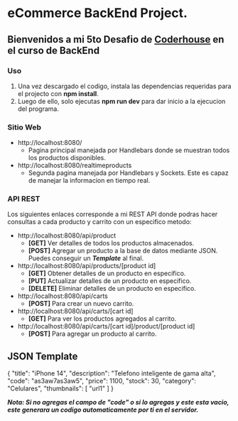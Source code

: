 # eCommerce BackEnd Project.

## Bienvenidos a mi 5to Desafio de [Coderhouse](http://www.coderhouse.com) en el curso de BackEnd

### Uso

1. Una vez descargado el codigo, instala las dependencias requeridas para el projecto con **npm install**.
2. Luego de ello, solo ejecutas **npm run dev** para dar inicio a la ejecucion del programa.

### Sitio Web

- http://localhost:8080/
  - Pagina principal manejada por Handlebars donde se muestran todos los productos disponibles.
- http://localhost:8080/realtimeproducts
  - Segunda pagina manejada por Handlebars y Sockets. Este es capaz de manejar la informacion en tiempo real.

### API REST

Los siguientes enlaces corresponde a mi REST API donde podras hacer consultas a cada producto y carrito con un especifico metodo:

- http://localhost:8080/api/product
  - **[GET]** Ver detalles de todos los productos almacenados.
  - **[POST]** Agregar un producto a la base de datos mediante JSON. Puedes conseguir un **_Template_** al final.
- http://localhost:8080/api/products/[product id]
  - **[GET]** Obtener detalles de un producto en especifico.
  - **[PUT]** Actualizar detalles de un producto en especifico.
  - **[DELETE]** Eliminar detalles de un producto en especifico.
- http://localhost:8080/api/carts
  - **[POST]** Para crear un nuevo carrito.
- http://localhost:8080/api/carts/[cart id]
  - **[GET]** Para ver los productos agregados al carrito.
- http://localhost:8080/api/carts/[cart id]/product/[product id]
  - **[POST]** Para agregar un producto al carrito.

## JSON Template

{
"title": "iPhone 14",
"description": "Telefono inteligente de gama alta",
"code": "as3aw7as3aw5",
"price": 1100,
"stock": 30,
"category": "Celulares",
"thumbnails": [
"url1"
]
}

**_Nota: Si no agregas el campo de "code" o si lo agregas y este esta vacio, este generara un codigo automaticamente por ti en el servidor._**

